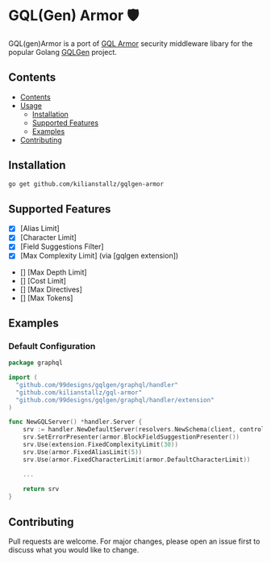 # GQL(Gen) Armor 🛡

GQL(gen)Armor is a port of [GQL Armor](https://github.com/Escape-Technologies/graphql-armor) security middleware libary for the popular Golang [GQLGen](https://gqlgen.com/) project.

## Contents

- [Contents](#contents)
- [Usage](#usage)
  - [Installation](#installation)
  - [Supported Features](#supported-features)
  - [Examples](#examples)
- [Contributing](#contributing)


## Installation

```bash
go get github.com/kilianstallz/gqlgen-armor
```

## Supported Features

- [x] [Alias Limit]
- [x] [Character Limit]
- [x] [Field Suggestions Filter]
- [x] [Max Complexity Limit] (via [gqlgen extension])
- [] [Max Depth Limit]
- [] [Cost Limit]
- [] [Max Directives]
- [] [Max Tokens]

## Examples

### Default Configuration

```go
package graphql

import (
  "github.com/99designs/gqlgen/graphql/handler"
  "github.com/kilianstallz/gql-armor"
  "github.com/99designs/gqlgen/graphql/handler/extension"
)

func NewGQLServer() *handler.Server {
    srv := handler.NewDefaultServer(resolvers.NewSchema(client, controller))
    srv.SetErrorPresenter(armor.BlockFieldSuggestionPresenter())
    srv.Use(extension.FixedComplexityLimit(30))
    srv.Use(armor.FixedAliasLimit(5))
    srv.Use(armor.FixedCharacterLimit(armor.DefaultCharacterLimit))

	...
	
    return srv
}
```

## Contributing

Pull requests are welcome. For major changes, please open an issue first to discuss what you would like to change.
